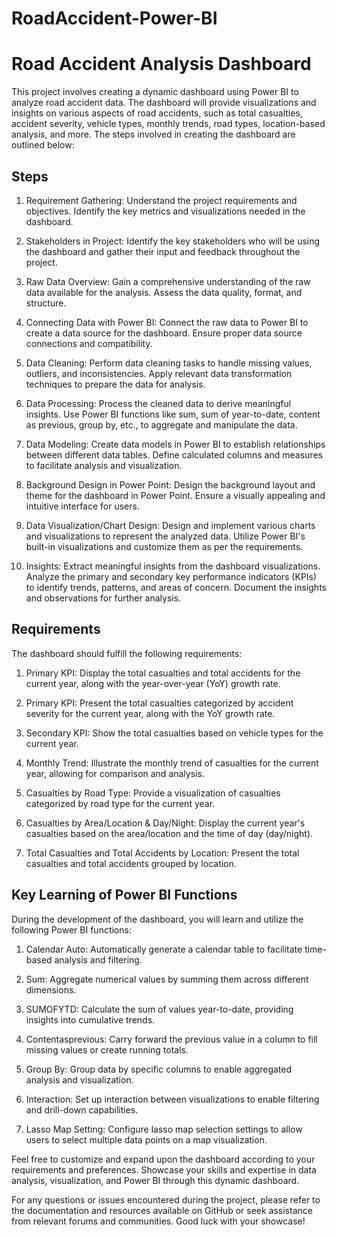 # RoadAccident-Power-BI
# Road Accident Analysis Dashboard

This project involves creating a dynamic dashboard using Power BI to analyze road accident data. The dashboard will provide visualizations and insights on various aspects of road accidents, such as total casualties, accident severity, vehicle types, monthly trends, road types, location-based analysis, and more. The steps involved in creating the dashboard are outlined below:

## Steps

1. Requirement Gathering: Understand the project requirements and objectives. Identify the key metrics and visualizations needed in the dashboard.

2. Stakeholders in Project: Identify the key stakeholders who will be using the dashboard and gather their input and feedback throughout the project.

3. Raw Data Overview: Gain a comprehensive understanding of the raw data available for the analysis. Assess the data quality, format, and structure.

4. Connecting Data with Power BI: Connect the raw data to Power BI to create a data source for the dashboard. Ensure proper data source connections and compatibility.

5. Data Cleaning: Perform data cleaning tasks to handle missing values, outliers, and inconsistencies. Apply relevant data transformation techniques to prepare the data for analysis.

6. Data Processing: Process the cleaned data to derive meaningful insights. Use Power BI functions like sum, sum of year-to-date, content as previous, group by, etc., to aggregate and manipulate the data.

7. Data Modeling: Create data models in Power BI to establish relationships between different data tables. Define calculated columns and measures to facilitate analysis and visualization.

8. Background Design in Power Point: Design the background layout and theme for the dashboard in Power Point. Ensure a visually appealing and intuitive interface for users.

9. Data Visualization/Chart Design: Design and implement various charts and visualizations to represent the analyzed data. Utilize Power BI's built-in visualizations and customize them as per the requirements.

10. Insights: Extract meaningful insights from the dashboard visualizations. Analyze the primary and secondary key performance indicators (KPIs) to identify trends, patterns, and areas of concern. Document the insights and observations for further analysis.

## Requirements

The dashboard should fulfill the following requirements:

1. Primary KPI: Display the total casualties and total accidents for the current year, along with the year-over-year (YoY) growth rate.

2. Primary KPI: Present the total casualties categorized by accident severity for the current year, along with the YoY growth rate.

3. Secondary KPI: Show the total casualties based on vehicle types for the current year.

4. Monthly Trend: Illustrate the monthly trend of casualties for the current year, allowing for comparison and analysis.

5. Casualties by Road Type: Provide a visualization of casualties categorized by road type for the current year.

6. Casualties by Area/Location & Day/Night: Display the current year's casualties based on the area/location and the time of day (day/night).

7. Total Casualties and Total Accidents by Location: Present the total casualties and total accidents grouped by location.

## Key Learning of Power BI Functions

During the development of the dashboard, you will learn and utilize the following Power BI functions:

1. Calendar Auto: Automatically generate a calendar table to facilitate time-based analysis and filtering.

2. Sum: Aggregate numerical values by summing them across different dimensions.

3. SUMOFYTD: Calculate the sum of values year-to-date, providing insights into cumulative trends.

4. Contentasprevious: Carry forward the previous value in a column to fill missing values or create running totals.

5. Group By: Group data by specific columns to enable aggregated analysis and visualization.

6. Interaction: Set up interaction between visualizations to enable filtering and drill-down capabilities.

7. Lasso Map Setting: Configure lasso map selection settings to allow users to select multiple data points on a map visualization.

Feel free to customize and expand upon the dashboard according to your requirements and preferences. Showcase your skills and expertise in data analysis, visualization, and Power BI through this dynamic dashboard.

For any questions or issues encountered during the project, please refer to the documentation and resources available on GitHub or seek assistance from relevant forums and communities. Good luck with your showcase!
